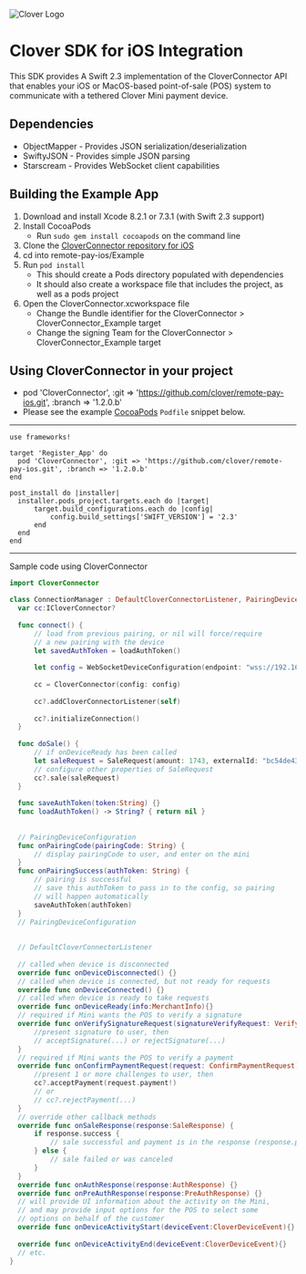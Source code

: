 ![Clover Logo](https://www.clover.com/assets/images/public-site/press/clover_primary_gray_rgb.png)


# Clover SDK for iOS Integration

This SDK provides A Swift 2.3 implementation of the CloverConnector API that enables your iOS or MacOS-based point-of-sale (POS) system to communicate with a tethered Clover Mini payment device.

## Dependencies
- ObjectMapper - Provides JSON serialization/deserialization
- SwiftyJSON - Provides simple JSON parsing
- Starscream - Provides WebSocket client capabilities

## Building the Example App
1. Download and install Xcode 8.2.1 or 7.3.1 (with Swift 2.3 support)
2. Install CocoaPods
	- Run `sudo gem install cocoapods` on the command line
3. Clone the [CloverConnector repository for iOS](https://github.com/clover/remote-pay-ios)
4. cd into remote-pay-ios/Example
5. Run `pod install`
    - This should create a Pods directory populated with dependencies
    - It should also create a workspace file that includes the project, as well as a pods project
6. Open the CloverConnector.xcworkspace file
    - Change the Bundle identifier for the CloverConnector > CloverConnector_Example target
    - Change the signing Team for the CloverConnector > CloverConnector_Example target

## Using CloverConnector in your project
  - pod 'CloverConnector', :git => 'https://github.com/clover/remote-pay-ios.git', :branch => '1.2.0.b'
  - Please see the example [CocoaPods](http://cocoapods.org/) `Podfile` snippet below.
---
  ```platform :ios, '8.0'
  use frameworks!

  target 'Register_App' do
    pod 'CloverConnector', :git => 'https://github.com/clover/remote-pay-ios.git', :branch => '1.2.0.b'
  end

  post_install do |installer|
    installer.pods_project.targets.each do |target|
        target.build_configurations.each do |config|
            config.build_settings['SWIFT_VERSION'] = '2.3'
        end
    end
  end
  ```
---
  Sample code using CloverConnector
  ```swift
import CloverConnector

class ConnectionManager : DefaultCloverConnectorListener, PairingDeviceConfiguration {
    var cc:ICloverConnector?
    
    func connect() {
        // load from previous pairing, or nil will force/require
        // a new pairing with the device
        let savedAuthToken = loadAuthToken()
        
        let config = WebSocketDeviceConfiguration(endpoint: "wss://192.168.1.115:12345/remote_pay", remoteApplicationID: "com.yourcompany.pos.app:4.3.5", posName: "RegisterApp", posSerial: "ABC-123", pairingAuthToken: savedAuthToken, pairingDeviceConfiguration: self)
        
        cc = CloverConnector(config: config)
        
        cc?.addCloverConnectorListener(self)
        
        cc?.initializeConnection()
    }
    
    func doSale() {
        // if onDeviceReady has been called
        let saleRequest = SaleRequest(amount: 1743, externalId: "bc54de43f3")
        // configure other properties of SaleRequest
        cc?.sale(saleRequest)
    }
    
    func saveAuthToken(token:String) {}
    func loadAuthToken() -> String? { return nil }
    
    
    // PairingDeviceConfiguration
    func onPairingCode(pairingCode: String) {
        // display pairingCode to user, and enter on the mini
    }
    func onPairingSuccess(authToken: String) {
        // pairing is successful
        // save this authToken to pass in to the config, so pairing
        // will happen automatically
        saveAuthToken(authToken)
    }
    // PairingDeviceConfiguration
    
    
    // DefaultCloverConnectorListener
    
    // called when device is disconnected
    override func onDeviceDisconnected() {}
    // called when device is connected, but not ready for requests
    override func onDeviceConnected() {}
    // called when device is ready to take requests
    override func onDeviceReady(info:MerchantInfo){}
    // required if Mini wants the POS to verify a signature
    override func onVerifySignatureRequest(signatureVerifyRequest: VerifySignatureRequest) {
        //present signature to user, then
        // acceptSignature(...) or rejectSignature(...)
    }
    // required if Mini wants the POS to verify a payment
    override func onConfirmPaymentRequest(request: ConfirmPaymentRequest) {
        //present 1 or more challenges to user, then
        cc?.acceptPayment(request.payment!)
        // or
        // cc?.rejectPayment(...)
    }
    // override other callback methods
    override func onSaleResponse(response:SaleResponse) {
        if response.success {
            // sale successful and payment is in the response (response.payment)
        } else {
            // sale failed or was canceled
        }
    }
    override func onAuthResponse(response:AuthResponse) {}
    override func onPreAuthResponse(response:PreAuthResponse) {}
    // will provide UI information about the activity on the Mini,
    // and may provide input options for the POS to select some
    // options on behalf of the customer
    override func onDeviceActivityStart(deviceEvent:CloverDeviceEvent){} // see CloverConnectorListener.swift for example
                                                                         // of calling invokeInputOption from this callback
    override func onDeviceActivityEnd(deviceEvent:CloverDeviceEvent){}
    // etc.
}

```
